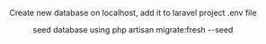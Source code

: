 <p align="center">Create new database on localhost, add it to laravel project .env file</p>

<p align="center">
    seed database using php artisan migrate:fresh --seed
</p>
